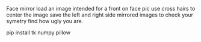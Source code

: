Face mirror load an image intended for a front on face pic use cross hairs to center the image save the left and right side mirrored images to check your symetry find how ugly you are.


pip install tk numpy pillow
